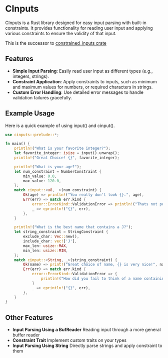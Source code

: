 # CInputs

CInputs is a Rust library designed for easy input parsing with built-in constraints. It provides functionality for reading user input and applying various constraints to ensure the validity of that input.

This is the successor to [constrained_inputs crate](https://crates.io/crates/constrained-inputs)

## Features

- **Simple Input Parsing**: Easily read user input as different types (e.g., integers, strings).
- **Constraint Application**: Apply constraints to inputs, such as minimum and maximum values for numbers, or required characters in strings.
- **Custom Error Handling**: Use detailed error messages to handle validation failures gracefully.

## Example Usage
Here is a quick example of using input() and cinput().
```rust
use cinputs::prelude::*;

fn main() {
    println!("What is your favorite integer?");
    let favorite_integer: isize = input().unwrap();
    println!("Great Choice! {}", favorite_integer);

    println!("What is your age?");
    let num_constraint = NumberConstraint {
        min_value: 0.0,
        max_value: 120.0,
    };
    match cinput::<u8, _>(num_constraint) {
        Ok(age) => println!("You really don't look {}.", age),
        Err(err) => match err.kind {
            error::ErrorKind::ValidationError => println!("Thats not possible."),
            _ => eprintln!("{}", err),
        },
    }

    println!("What is the best name that contains a J?");
    let string_constraint = StringConstraint {
        exclude_char: Vec::new(),
        include_char: vec!['J'],
        max_len: usize::MAX,
        min_len: usize::MIN,
    };
    match cinput::<String, _>(string_constraint) {
        Ok(name) => print!("Great choice of name, {} is very nice!", name),
        Err(err) => match err.kind {
            error::ErrorKind::ValidationError => {
                println!("How did you fail to think of a name containing J!?!?")
            }
            _ => eprintln!("{}", err),
        },
    }
}

```

## Other Features
- **Input Parsing Using a BufReader** Reading input through a more general buffer reader
- **Constraint Trait** Implement custom traits on your types
- **Input Parsing Using String** Directly parse strings and apply constraint to them
